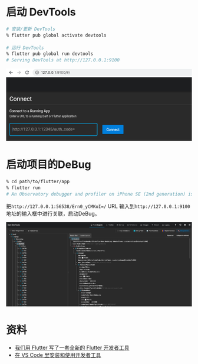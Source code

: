 
# 启动 DevTools

```sh
# 安装/更新 DevTools
% flutter pub global activate devtools

# 运行 DevTools
% flutter pub global run devtools
# Serving DevTools at http://127.0.0.1:9100
```

<img src="/assets/images/test/01.png"/>

# 启动项目的DeBug

```sh
% cd path/to/flutter/app
% flutter run
# An Observatory debugger and profiler on iPhone SE (2nd generation) is available at: http://127.0.0.1:56538/Ern0_yCMKoI=/
```

把`http://127.0.0.1:56538/Ern0_yCMKoI=/` URL 输入到`http://127.0.0.1:9100`地址的输入框中进行关联，启动DeBug。

<img src="/assets/images/test/02.png"/>

# 资料

* [我们用 Flutter 写了一套全新的 Flutter 开发者工具](https://mp.weixin.qq.com/s/4mcFo3z8DhCDkEMX7IPmww)
* [在 VS Code 里安装和使用开发者工具](https://flutter.cn/docs/development/tools/devtools/vscode)